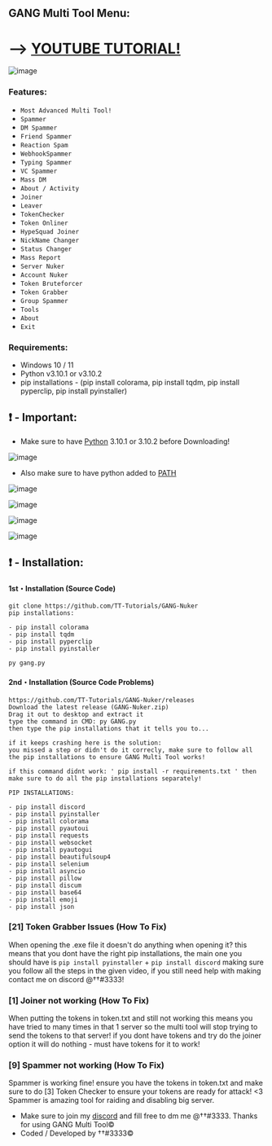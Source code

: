 ## GANG Multi Tool Menu: 

# --> [YOUTUBE TUTORIAL!](https://www.youtube.com/watch?v=BGhO_nMjpRg&t=1s)
![image](https://user-images.githubusercontent.com/94531396/149612773-5d73fa57-21b5-4253-86f6-111c692d256d.png)

### Features:

- `Most Advanced Multi Tool!`
- `Spammer`
- `DM Spammer`
- `Friend Spammer`
- `Reaction Spam`
- `WebhookSpammer`
- `Typing Spammer`
- `VC Spammer`
- `Mass DM`
- `About / Activity`
- `Joiner`
- `Leaver`
- `TokenChecker`
- `Token Onliner`
- `HypeSquad Joiner`
- `NickName Changer`
- `Status Changer` 
- `Mass Report`
- `Server Nuker`
- `Account Nuker`
- `Token Bruteforcer`
- `Token Grabber`
- `Group Spammer`
- `Tools`
- `About`
- `Exit`

### Requirements:
- Windows 10 / 11
- Python v3.10.1 or v3.10.2
- pip installations - (pip install colorama, pip install tqdm, pip install pyperclip, pip install pyinstaller)


## ❗  - Important:
- Make sure to have [Python](https://www.python.org/downloads/) 3.10.1 or 3.10.2 before Downloading! 

![image](https://user-images.githubusercontent.com/94531396/149606997-0aef231b-934d-47bd-ab3e-fdd730b30098.png)

- Also make sure to have python added to [PATH](https://datatofish.com/add-python-to-windows-path/)

![image](https://user-images.githubusercontent.com/94531396/149606690-f81235a6-3367-405a-a231-fb5e27b406fb.png)

![image](https://user-images.githubusercontent.com/94531396/149905226-dd061144-00e7-4ebb-acdc-ae22f74beff1.png)

![image](https://user-images.githubusercontent.com/94531396/149905424-bab6201b-952a-4157-b999-59fd01bcf9ba.png)

![image](https://user-images.githubusercontent.com/94531396/149905441-b722ae86-d446-40da-a967-6f8c849ed04d.png)


## ❗  - Installation:
#### 1st・Installation (Source Code)
```
git clone https://github.com/TT-Tutorials/GANG-Nuker
pip installations:

- pip install colorama
- pip install tqdm
- pip install pyperclip
- pip install pyinstaller

py gang.py
```

#### 2nd・Installation (Source Code Problems)
```
https://github.com/TT-Tutorials/GANG-Nuker/releases
Download the latest release (GANG-Nuker.zip)
Drag it out to desktop and extract it
type the command in CMD: py GANG.py
then type the pip installations that it tells you to...

if it keeps crashing here is the solution:
you missed a step or didn't do it correcly, make sure to follow all the pip installations to ensure GANG Multi Tool works!

if this command didnt work: ' pip install -r requirements.txt ' then make sure to do all the pip installations separately!

PIP INSTALLATIONS:

- pip install discord
- pip install pyinstaller
- pip install colorama
- pip install pyautoui
- pip install requests
- pip install websocket
- pip install pyautogui
- pip install beautifulsoup4
- pip install selenium
- pip install asyncio
- pip install pillow
- pip install discum
- pip install base64
- pip install emoji
- pip install json
```

### [21] Token Grabber Issues (How To Fix)

When opening the .exe file it doesn't do anything when opening it? 
this means that you dont have the right pip installations, the main one you should have is `pip install pyinstaller` + `pip install discord`
making sure you follow all the steps in the given video, if you still need help with making contact me on discord @††#3333!


### [1] Joiner not working (How To Fix)

When putting the tokens in token.txt and still not working this means you have tried to many times in that 1 server so the multi tool will stop trying to send the tokens to that server!
if you dont have tokens and try do the joiner option it will do nothing - must have tokens for it to work!


### [9] Spammer not working (How To Fix)

Spammer is working fine! ensure you have the tokens in token.txt and make sure to do [3] Token Checker to ensure your tokens are ready for attack! <3
Spammer is amazing tool for raiding and disabling big server.





- Make sure to join my [discord](https://discord.gg/raided) and fill free to dm me @††#3333. Thanks for using GANG Multi Tool©
- Coded / Developed by ††#3333©
